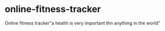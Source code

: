 # online-fitness-tracker
Online fitness tracker"a health is very important thn anything in the world"
